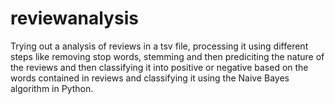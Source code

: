 # reviewanalysis
Trying out a analysis of reviews in a tsv file, processing it using different steps like removing stop words, stemming and then prediciting the nature of the reviews and then classifying it into positive or negative based on the words contained in reviews and classifying it using the Naive Bayes algorithm in Python.
